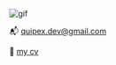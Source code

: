![gif](https://cv.quipex.pp.ua/monkey.gif)

📬 [quipex.dev@gmail.com](mailto:quipex.dev@gmail.com)

🔗 [my cv](https://cv.quipex.pp.ua)
